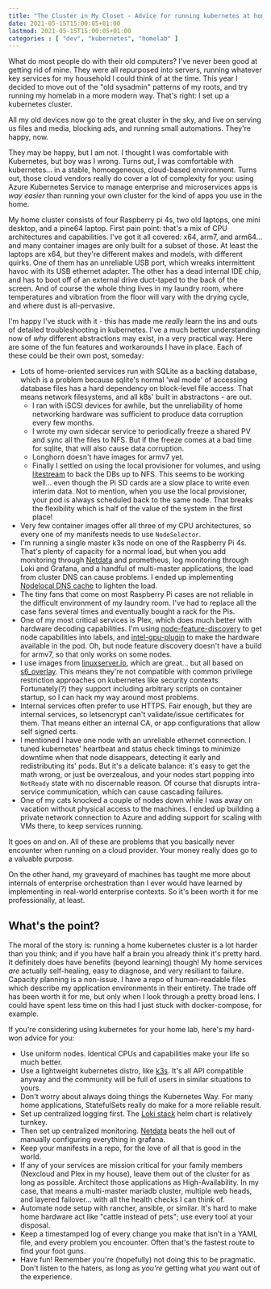 ```yaml
---
title: "The Cluster in My Closet - Advice for running kubernetes at home"
date: 2021-05-15T15:00:05+01:00
lastmod: 2021-05-15T15:00:05+01:00
categories : [ "dev", "kubernetes", "homelab" ]
---
```


What do most people do with their old computers? I've never been good at getting rid of mine. They were all repurposed into servers, running whatever key services for my household I could think of at the time. This year I decided to move out of the "old sysadmin" patterns of my roots, and try running my homelab in a more modern way. That's right: I set up a kubernetes cluster.

All my old devices now go to the great cluster in the sky, and live on serving us files and media, blocking ads, and running small automations. They're happy, now.

They may be happy, but I am not. I thought I was comfortable with Kubernetes, but boy was I wrong. Turns out, I was comfortable with kubernetes... in a stable, homoegeneous, cloud-based environment. Turns out, those cloud vendors really do cover a lot of complexity for you: using Azure Kubernetes Service to manage enterprise and microservices apps is *way easier* than running your own cluster for the kind of apps you use in the home.

My home cluster consists of four Raspberry pi 4s, two old laptops, one mini desktop, and a pine64 laptop. First pain point: that's a mix of CPU architectures and capabilities. I've got it all covered: x64, arm7, and arm64... and many container images are only built for a subset of those. At least the laptops are x64, but they're different makes and models, with different quirks. One of them has an unreliable USB port, which wreaks intermittent havoc with its USB ethernet adapter. The other has a dead internal IDE chip, and has to boot off of an external drive duct-taped to the back of the screen. And of course the whole thing lives in my laundry room, where temperatures and vibration from the floor will vary with the drying cycle, and where dust is all-pervasive.

I'm happy I've stuck with it - this has made me *really* learn the ins and outs of detailed troubleshooting in kubernetes. I've a much better understanding now of *why* different abstractions may exist, in a very practical way. Here are some of the fun features and workarounds I have in place. Each of these could be their own post, someday:

- Lots of home-oriented services run with SQLite as a backing database, which is a problem because sqlite's normal 'wal mode' of accessing database files has a hard dependency on block-level file access. That means network filesystems, and all k8s' built in abstractons -  are out.
  - I ran with iSCSI devices for awhile, but the unreliability of home networking hardware was sufficient to produce data corruption every few months.
  - I wrote my own sidecar service to periodically freeze a shared PV and sync all the files to NFS. But if the freeze comes at a bad time for sqlite, that will also cause data corruption.
  - Longhorn doesn't have images for armv7 yet.
  - Finally I settled on using the local provisioner for volumes, and using [litestream](https://github.com/benbjohnson/litestream) to back the DBs up to NFS. This seems to be working well... even though the Pi SD cards are a slow place to write even interim data. Not to mention, when you use the local provisioner, your pod is always scheduled back to the same node. That breaks the flexibility which is half of the value of the system in the first place!
- Very few container images offer all three of my CPU architectures, so every one of my manifests needs to use `NodeSelector`.
- I'm running a single master k3s node on one of the Raspberry Pi 4s. That's plenty of capacity for a normal load, but when you add monitoring through [Netdata](https://www.netdata.cloud/) and prometheus, log monitoring through Loki and Grafana, and a handful of multi-master applications, the load from cluster DNS can cause problems. I ended up implementing [Nodelocal DNS cache](https://kubernetes.io/docs/tasks/administer-cluster/nodelocaldns/) to lighten the load.
- The tiny fans that come on most Raspberry Pi cases are not reliable in the difficult environment of my laundry room. I've had to replace all the case fans several times and eventually bought a rack for the Pis.
- One of my most critical services is Plex, which does much better with hardware decoding capabilities. I'm using [node-feature-discovery](https://github.com/kubernetes-sigs/node-feature-discovery) to get node capabilities into labels, and [intel-gpu-plugin](https://github.com/intel/intel-device-plugins-for-kubernetes/blob/main/cmd/gpu_plugin/README.md) to make the hardware available in the pod. Oh, but node feature discovery doesn't have a build for armv7, so that only works on some nodes.
- I use images from [linuxserver.io](https://linuxserver.io/), which are great... but all based on [s6_overlay](https://github.com/just-containers/s6-overlay). This means they're not compatible with common privilege restriction approaches on kubernetes like security contexts. Fortunately(?) they support including arbitrary scripts on container startup, so I can hack my way around most problems.
- Internal services often prefer to use HTTPS. Fair enough, but they are internal services, so letsencrypt can't validate/issue certificates for them. That means either an internal CA, or app configurations that allow self signed certs.
- I mentioned I have one node with an unreliable ethernet connection. I tuned kubernetes' heartbeat and status check timings to minimize downtime when that node disappears, detecting it early and redistributing its' pods. But it's a delicate balance: it's easy to get the math wrong, or just be overzealous, and your nodes start popping into `NotReady` state with no discernable reason. Of course that disrupts intra-service communication, which can cause cascading failures.
- One of my cats knocked a couple of nodes down while I was away on vacation without physical access to the machines. I ended up building a private network connection to Azure and adding support for scaling with VMs there, to keep services running.

It goes on and on. All of these are problems that you basically never encounter when running on a cloud provider. Your money really does go to a valuable purpose.

On the other hand, my graveyard of machines has taught me more about internals of enterprise orchestration than I ever would have learned by implementing in real-world enterprise contexts. So it's been worth it for me professionally, at least.

## What's the point?

The moral of the story is: running a home kubernetes cluster is a lot harder than you think; and if you have half a brain you already think it's pretty hard. It definitely does have benefits (beyond learning) though! My home services *are* actually self-healing, easy to diagnose, and very resiliant to failure. Capacity planning is a non-issue. I have a repo of human-readable files which describe my application environments in their entirety. The trade off has been worth it for me, but only when I look through a pretty broad lens. I could have spent less time on this had I just stuck with docker-compose, for example.

If you're considering using kubernetes for your home lab, here's my hard-won advice for you:

- Use uniform nodes. Identical CPUs and capabilities make your life so much better.
- Use a lightweight kubernetes distro, like [k3s](https://k3s.io/). It's all API compatible anyway and the community will be full of users in similar situations to yours.
- Don't worry about always doing things the Kubernetes Way. For many home applications, StatefulSets really do make for a more reliable result.
- Set up centralized logging first. The [Loki stack](https://github.com/grafana/helm-charts/tree/main/charts/loki-stack) helm chart is relatively turnkey.
- Then set up centralized monitoring. [Netdata](https://netdata.cloud/) beats the hell out of manually configuring everything in grafana.
- Keep your manifests in a repo, for the love of all that is good in the world.
- If any of your services are mission critical for your family members (Nexcloud and Plex in my house), leave them out of the cluster for as long as possible. Architect those applications as High-Availability. In my case, that means a multi-master mariadb cluster, multiple web heads, and layered failover... with all the health checks I can think of.
- Automate node setup with rancher, ansible, or similar. It's hard to make home hardware act like "cattle instead of pets"; use every tool at your disposal.
- Keep a timestamped log of every change you make that isn't in a YAML file, and every problem you encounter. Often that's the fastest route to find your foot guns.
- Have fun! Remember you're (hopefully) not doing this to be pragmatic. Don't listen to the haters, as long as *you're* getting what *you* want out of the experience.
